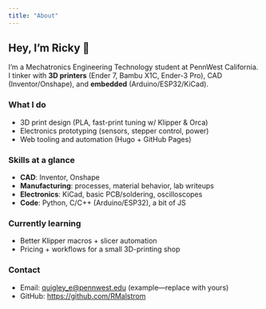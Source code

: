 ```yaml
---
title: "About"
---
```


## Hey, I’m Ricky 👋

I’m a Mechatronics Engineering Technology student at PennWest California.  
I tinker with **3D printers** (Ender 7, Bambu X1C, Ender-3 Pro), CAD (Inventor/Onshape), and **embedded** (Arduino/ESP32/KiCad).

### What I do
- 3D print design (PLA, fast-print tuning w/ Klipper & Orca)
- Electronics prototyping (sensors, stepper control, power)
- Web tooling and automation (Hugo + GitHub Pages)

### Skills at a glance
- **CAD**: Inventor, Onshape
- **Manufacturing**: processes, material behavior, lab writeups
- **Electronics**: KiCad, basic PCB/soldering, oscilloscopes
- **Code**: Python, C/C++ (Arduino/ESP32), a bit of JS

### Currently learning
- Better Klipper macros + slicer automation
- Pricing + workflows for a small 3D-printing shop

### Contact
- Email: <quigley_e@pennwest.edu> (example—replace with yours)
- GitHub: <https://github.com/RMalstrom>
